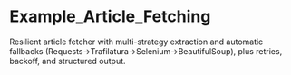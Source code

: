 # Example_Article_Fetching
Resilient article fetcher with multi-strategy extraction and automatic fallbacks (Requests→Trafilatura→Selenium→BeautifulSoup), plus retries, backoff, and structured output.
